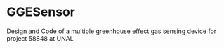 # GGESensor
Design and Code of a multiple greenhouse effect gas sensing device for project 58848 at UNAL

